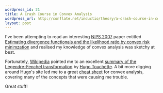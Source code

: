 ```yaml
--- 
wordpress_id: 21
title: A Crash Course in Convex Analysis
wordpress_url: http://conflate.net/inductio/theory/a-crash-course-in-convex-analysis/
layout: post
---
```

I've been attempting to read an interesting [NIPS 2007][] paper entitled [Estimating divergence functionals and the likelihood ratio by convex risk minimzation][Nguyen et al 2007] and realised my knowledge of convex analysis was sketchy at best.

Fortunately, [Wikipedia][] pointed me to an excellent [summary of the Legendre-Fenchel transformation][LF transform] by [Hugo Touchette][]. A bit more digging around Hugo's site led me to a great [cheat sheet][] for convex analysis, covering many of the concepts that were causing me trouble.

Great stuff!

[Nguyen et al 2007]: http://books.nips.cc/papers/files/nips20/NIPS2007_0782.pdf
[Wikipedia]: http://en.wikipedia.org/wiki/Convex_conjugate 
[LF transform]: https://www.maths.qmul.ac.uk/~ht/archive/lfth2.pdf
[Hugo Touchette]: http://www.maths.qmul.ac.uk/~ht/index.html
[cheat sheet]: http://www.maths.qmul.ac.uk/~ht/archive/convex1.pdf
[NIPS 2007]: http://books.nips.cc/nips20.html
